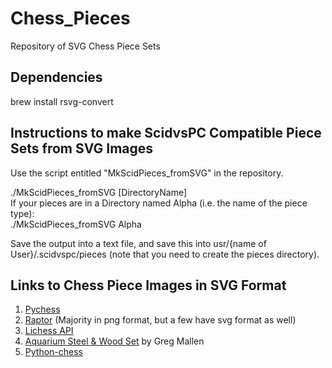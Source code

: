 # Chess_Pieces
Repository of SVG Chess Piece Sets

## Dependencies
brew install rsvg-convert
## Instructions to make ScidvsPC Compatible Piece Sets from SVG Images
Use the script entitled "MkScidPieces_fromSVG" in the repository. </br>

./MkScidPieces_fromSVG [DirectoryName] </br>
If your pieces are in a Directory named Alpha (i.e. the name of the piece type): </br>
./MkScidPieces_fromSVG Alpha </br>

Save the output into a text file, and save this into usr/{name of User}/.scidvspc/pieces (note that you need to create the pieces directory). 

## Links to Chess Piece Images in SVG Format
1. [Pychess](https://github.com/pychess/pychess/tree/master/pieces)
2. [Raptor](https://github.com/Raptor-Fics-Interface/Raptor/tree/master/raptor/resources/set) (Majority in png format, but a few have svg format as well)
3. [Lichess API](https://github.com/ornicar/lila/tree/master/public/piece)
4. [Aquarium Steel & Wood Set](http://rybkaforum.net/cgi-bin/rybkaforum/topic_show.pl?tid=15257) by Greg Mallen
5. [Python-chess](https://github.com/niklasf/python-chess/blob/master/chess/svg.py#L34)
